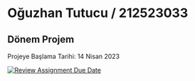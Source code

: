 # Oğuzhan Tutucu / 212523033

## Dönem Projem

Projeye Başlama Tarihi: 14 Nisan 2023


[![Review Assignment Due Date](https://classroom.github.com/assets/deadline-readme-button-24ddc0f5d75046c5622901739e7c5dd533143b0c8e959d652212380cedb1ea36.svg)](https://classroom.github.com/a/uelKf0-p)